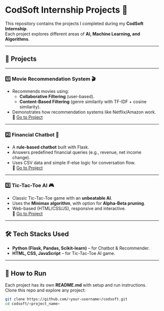 # CodSoft Internship Projects 🚀

This repository contains the projects I completed during my **CodSoft Internship**.  
Each project explores different areas of **AI, Machine Learning, and Algorithms**.

---

## 📂 Projects

---
### 1️⃣ Movie Recommendation System 🎬
- Recommends movies using:
  - **Collaborative Filtering** (user-based).  
  - **Content-Based Filtering** (genre similarity with TF-IDF + cosine similarity).  
- Demonstrates how recommendation systems like Netflix/Amazon work.  
📌 [Go to Project](./recommendation_system)

---
### 2️⃣ Financial Chatbot 💬
- A **rule-based chatbot** built with Flask.  
- Answers predefined financial queries (e.g., revenue, net income change).  
- Uses CSV data and simple if-else logic for conversation flow.  
📌 [Go to Project](./financial_chatbot_flask)

---

### 3️⃣ Tic-Tac-Toe AI 🎮
- Classic Tic-Tac-Toe game with an **unbeatable AI**.  
- Uses the **Minimax algorithm**, with option for **Alpha-Beta pruning**.  
- Web-based (HTML/CSS/JS), responsive and interactive.  
📌 [Go to Project](./tic_tac_toe_ai)

---

## 🛠️ Tech Stacks Used
- **Python (Flask, Pandas, Scikit-learn)** – for Chatbot & Recommender.  
- **HTML, CSS, JavaScript** – for Tic-Tac-Toe AI game.  

---

## 🚀 How to Run
Each project has its own **README.md** with setup and run instructions.  
Clone this repo and explore any project:

```bash
git clone https://github.com/<your-username>/codsoft.git
cd codsoft/<project_name>
